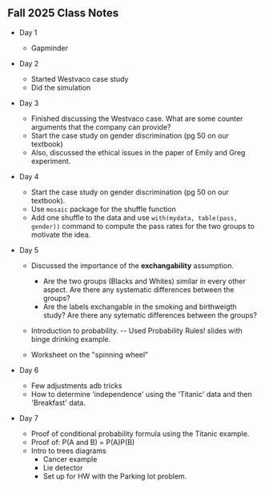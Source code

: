## Fall 2025 Class Notes

- Day 1
  - Gapminder

- Day 2
  - Started Westvaco case study
  - Did the simulation

- Day 3
  - Finished discussing the Westvaco case.  What are some counter arguments that the company can provide?
  - Start the case study on gender discrimination (pg 50 on our textbook)
  - Also, discussed the ethical issues in the paper of Emily and Greg experiment.

- Day 4
  - Start the case study on gender discrimination (pg 50 on our textbook).
  - Use `mosaic` package for the shuffle function
  - Add one shuffle to the data and use `with(mydata, table(pass, gender))` command to compute the pass rates for the two groups to motivate the idea.

- Day 5
  - Discussed the importance of the **exchangability** assumption.  
    - Are the two groups (Blacks and Whites) similar in every other aspect.  Are there any systematic differences between the groups?
    - Are the labels exchangable in the smoking and birthweigth study? Are there any sytematic differences between the groups?

  - Introduction to probability. -- Used Probability Rules! slides with binge drinking example.
  - Worksheet on the "spinning wheel"

- Day 6
  - Few adjustments adb tricks
  - How to determine 'independence' using the 'Titanic' data and then 'Breakfast' data.

- Day 7
  - Proof of conditional probability formula using the Titanic example.
  - Proof of: 
      P(A and B) = P(A)P(B)
  - Intro to trees diagrams
    - Cancer example
    - Lie detector
    - Set up for HW with the Parking lot problem.








